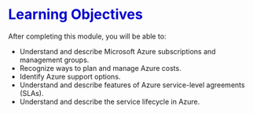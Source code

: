 <h1><strong><span style="color: #0000CD;">Learning Objectives</span></strong></h1>

After completing this module, you will be able to:

* Understand and describe Microsoft Azure subscriptions and management groups.
* Recognize ways to plan and manage Azure costs.
* Identify Azure support options.
* Understand and describe features of Azure service-level agreements (SLAs).
* Understand and describe the service lifecycle in Azure.
